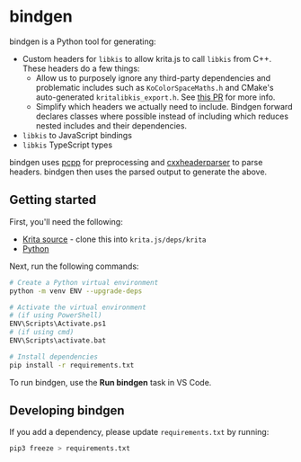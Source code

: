 # bindgen

bindgen is a Python tool for generating:

- Custom headers for `libkis` to allow krita.js to call `libkis` from C++. These headers do a few things:
  - Allow us to purposely ignore any third-party dependencies and problematic includes such as `KoColorSpaceMaths.h` and CMake's auto-generated `kritalibkis_export.h`. See [this PR](https://github.com/tommyquant/krita.js/pull/4) for more info.
  - Simplify which headers we actually need to include. Bindgen forward declares classes where possible instead of including which reduces nested includes and their dependencies.
- `libkis` to JavaScript bindings
- `libkis` TypeScript types

bindgen uses [pcpp](https://github.com/ned14/pcpp) for preprocessing and [cxxheaderparser](https://github.com/robotpy/cxxheaderparser) to parse headers. bindgen then uses the parsed output to generate the above.

## Getting started

First, you'll need the following:

- [Krita source](https://invent.kde.org/graphics/krita) - clone this into `krita.js/deps/krita`
- [Python](https://www.python.org/)

Next, run the following commands:

```sh
# Create a Python virtual environment
python -m venv ENV --upgrade-deps

# Activate the virtual environment
# (if using PowerShell)
ENV\Scripts\Activate.ps1
# (if using cmd)
ENV\Scripts\activate.bat

# Install dependencies
pip install -r requirements.txt
```

To run bindgen, use the **Run bindgen** task in VS Code.

## Developing bindgen

If you add a dependency, please update `requirements.txt` by running:

```sh
pip3 freeze > requirements.txt
```

